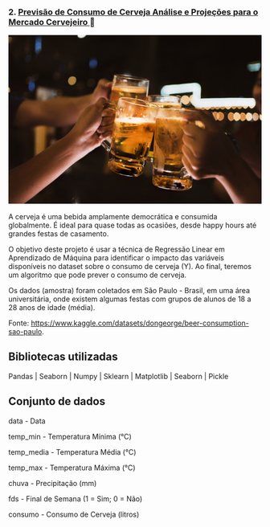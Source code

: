 ### 2. [ Previsão de Consumo de Cerveja Análise e Projeções para o Mercado Cervejeiro ](https://github.com/Gabrieldevelopermax/Data-Science-Portfolio/tree/main/Projeto%202%20-%20Previs%C3%A3o%20de%20Consumo%20de%20Cerveja%20Analise%20e%20Projecoes%20para%20o%20Mercado%20Cervejeiro) :beer:

  

![Image header](../Fotos/consumo-de-cerveja.jpg)

  

A cerveja é uma bebida amplamente democrática e consumida globalmente. É ideal para quase todas as ocasiões, desde happy hours até grandes festas de casamento.

O objetivo deste projeto é usar a técnica de Regressão Linear em Aprendizado de Máquina para identificar o impacto das variáveis disponíveis no dataset sobre o consumo de cerveja (Y). Ao final, teremos um algoritmo que pode prever o consumo de cerveja.

Os dados (amostra) foram coletados em São Paulo - Brasil, em uma área universitária, onde existem algumas festas com grupos de alunos de 18 a 28 anos de idade (média).

Fonte: https://www.kaggle.com/datasets/dongeorge/beer-consumption-sao-paulo.

  

## Bibliotecas utilizadas

Pandas | Seaborn | Numpy | Sklearn | Matplotlib | Seaborn | Pickle

  

## Conjunto de dados

data - Data

temp_min - Temperatura Mínima (°C)

temp_media - Temperatura Média (°C)

temp_max - Temperatura Máxima (°C)

chuva - Precipitação (mm)

fds - Final de Semana (1 = Sim; 0 = Não)

consumo - Consumo de Cerveja (litros)
